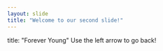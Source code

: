 ```yaml
---
layout: slide
title: "Welcome to our second slide!"
---
```

title: "Forever Young"
Use the left arrow to go back!
